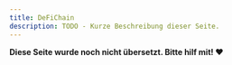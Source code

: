 ```yaml
---
title: DeFiChain
description: TODO - Kurze Beschreibung dieser Seite.
---
```


**Diese Seite wurde noch nicht übersetzt. Bitte hilf mit! ❤**
